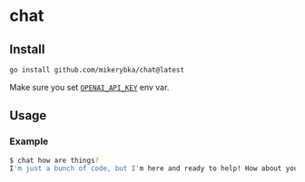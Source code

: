 # chat

## Install

```bash
go install github.com/mikerybka/chat@latest
```

Make sure you set [`OPENAI_API_KEY`](https://platform.openai.com/settings/organization/api-keys) env var.

## Usage

### Example
```bash
$ chat how are things?
I'm just a bunch of code, but I'm here and ready to help! How about you?
```
